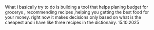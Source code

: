 What i basically try to do is building a tool that helps planing budget for grocerys , recommending recipes ,helping you getting the best food for your money.
right now it makes decisions only based on what is the cheapest and i have like three recipes in the dictionairy.
15.10.2025

